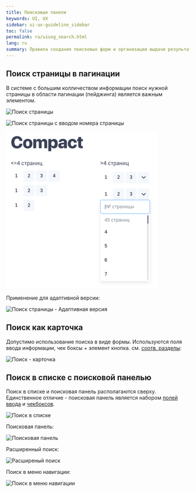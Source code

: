 ```yaml
---
title: Поисковые панели
keywords: UI, UX
sidebar: ui-ux-guideline_sidebar
toc: false
permalink: ru/uiuxg_search.html
lang: ru
summary: Правила сохдания поисковых форм и организации выдачи результатов поиска.
---
```


## Поиск страницы в пагинации

В системе с большим колличеством информации поиск нужной страницы в области пагинации (пейджинга) является важным элементом.

![Поиск страницы](../../../images/pages/guides/ui-ux-guideline/uiuxg_search/1.png)

![Поиск страницы с вводом номера страницы](../../../images/pages/guides/ui-ux-guideline/uiuxg_search/2.png)

![Компактный поиск с вводом номера страницы](../../../images/pages/guides/ui-ux-guideline/uiuxg_search/3.png)

Применение для адаптивной версии:

![Поиск страницы - Адаптивная версия](../../../images/pages/guides/ui-ux-guideline/uiuxg_search/4.png)

## Поиск как карточка

Допустимо использование поиска в виде формы. Используются поля ввода информации, чек боксы + элемент кнопка. см. [соотв. разделы](link_here):

![Поиск - карточка](../../../images/pages/guides/ui-ux-guideline/uiuxg_search/5.png)

## Поиск в списке с поисковой панелью

Поиск в списке и поисковая панель располагаются сверху. Единственное отличие - поисковая панель является набором [полей ввода](link_here) и [чекбоксов](link_here).

![Поиск в списке](../../../images/pages/guides/ui-ux-guideline/uiuxg_search/6.png)

Поисковая панель:

![Поисковая панель](../../../images/pages/guides/ui-ux-guideline/uiuxg_search/7.png)

Расширенный поиск:

![Расширеный поиск](../../../images/pages/guides/ui-ux-guideline/uiuxg_search/8.png)

Поиск в меню навигации:

![Поиск в меню навигации](../../../images/pages/guides/ui-ux-guideline/uiuxg_search/9.png)
